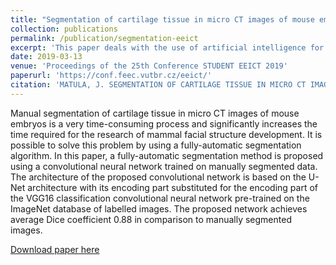 ```yaml
---
title: "Segmentation of cartilage tissue in micro CT images of mouse embryos with modified U-net convolutional neural network"
collection: publications
permalink: /publication/segmentation-eeict
excerpt: 'This paper deals with the use of artificial intelligence for segmentation of biological structures in micro computed tomography images.'
date: 2019-03-13
venue: 'Proceedings of the 25th Conference STUDENT EEICT 2019'
paperurl: 'https://conf.feec.vutbr.cz/eeict/'
citation: 'MATULA, J. SEGMENTATION OF CARTILAGE TISSUE IN MICRO CT IMAGES OF MOUSE EMBRYOS WITH MODIFIED U-NET CONVOLUTIONAL NEURAL NETWORK. In Proceedings of the 25th Conference STUDENT EEICT 2019. Brno: Brno University of Technology, 2019. p. 191-194. ISBN: 978-80-214-5735-5.'
---
```

Manual segmentation of cartilage tissue in micro CT images of mouse embryos is a very time-consuming process and significantly increases the time required for the research of mammal facial structure development. It is possible to solve this problem by using a fully-automatic segmentation algorithm. In this paper, a fully-automatic segmentation method is proposed using a convolutional neural network trained on manually segmented data. The architecture of the proposed convolutional network is based on the U-Net architecture with its encoding part substituted for the encoding part of the VGG16 classification convolutional neural network pre-trained on the ImageNet database of labelled images. The proposed network achieves average Dice coefficient 0.88 in comparison to manually segmented images.

[Download paper here](http://www.feec.vutbr.cz/conf/EEICT/archiv/sborniky/EEICT_2019_sbornik.pdf)


